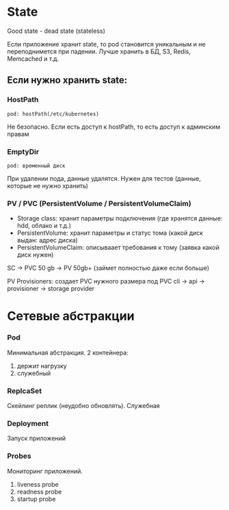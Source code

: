 # State
Good state - dead state (stateless)

Если приложение хранит state, то pod становится уникальным и не переподнимется при падении.
Лучше хранить в БД, S3, Redis, Memcached и т.д.

## Если нужно хранить state:
### HostPath
`pod: hostPath(/etc/kubernetes)`

Не безопасно. Если есть доступ к hostPath, то есть доступ к админским правам

### EmptyDir
`pod: временный диск`

При удалении пода, данные удалятся. Нужен для тестов (данные, которые не нужно хранить)

### PV / PVC (PersistentVolume / PersistentVolumeClaim)

- Storage class: хранит параметры подключения (где хранятся данные: hdd, облако и т.д.)
- PersistentVolume: хранит параметры и статус тома (какой диск выдан: адрес диска)
- PersistentVolumeClaim: описываает требования к тому (заявка какой диск нужен)

SC -> PVC 50 gb -> PV 50gb+ (займет полностью даже если больше) 

PV Provisioners: создает PVC нужного размера под PVC 
cli -> api -> provisioner -> storage provider

# Сетевые абстракции

### Pod
Минимальная абстракция. 2 контейнера:
1. держит нагрузку
2. служебный

### ReplcaSet
Скейлинг реплик (неудобно обновлять). Служебная

### Deployment
Запуск приложений

### Probes
Мониторинг приложений.
1. liveness probe
2. readness probe
3. startup probe
